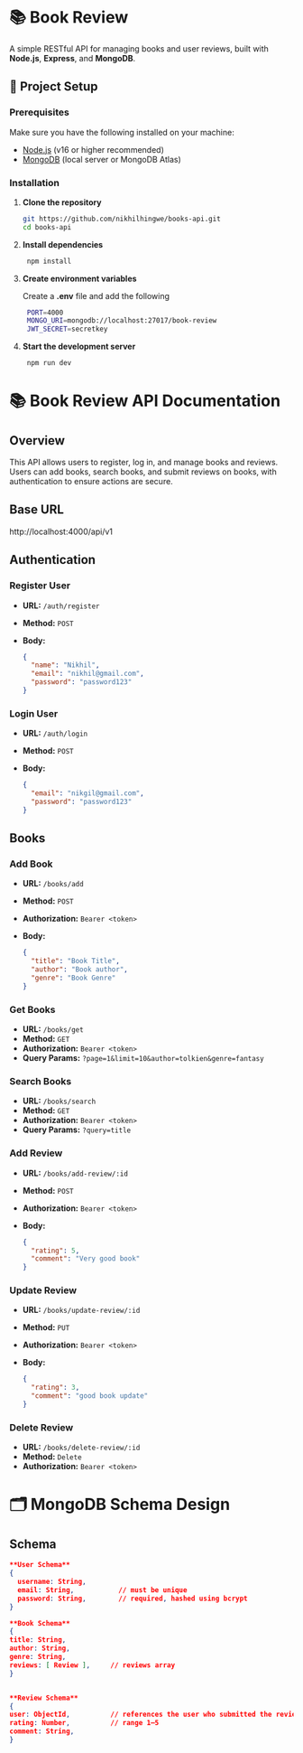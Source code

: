 # 📚 Book Review

A simple RESTful API for managing books and user reviews, built with **Node.js**, **Express**, and **MongoDB**.

## 🚀 Project Setup

### Prerequisites

Make sure you have the following installed on your machine:

- [Node.js](https://nodejs.org/en/) (v16 or higher recommended)
- [MongoDB](https://www.mongodb.com/) (local server or MongoDB Atlas)

### Installation

1. **Clone the repository**

   ```bash
   git https://github.com/nikhilhingwe/books-api.git
   cd books-api
   ```

2. **Install dependencies**

   ```bash
    npm install
   ```

3. **Create environment variables**

   Create a **.env** file and add the following

   ```bash
    PORT=4000
    MONGO_URI=mongodb://localhost:27017/book-review
    JWT_SECRET=secretkey

   ```

4. **Start the development server**

   ```bash
    npm run dev
   ```

# 📚 Book Review API Documentation

## Overview

This API allows users to register, log in, and manage books and reviews. Users can add books, search books, and submit reviews on books, with authentication to ensure actions are secure.

## Base URL

http://localhost:4000/api/v1

## Authentication

### Register User

- **URL:** `/auth/register`
- **Method:** `POST`
- **Body:**

  ```json
  {
    "name": "Nikhil",
    "email": "nikhil@gmail.com",
    "password": "password123"
  }
  ```

### Login User

- **URL:** `/auth/login`
- **Method:** `POST`
- **Body:**

  ```json
  {
    "email": "nikgil@gmail.com",
    "password": "password123"
  }
  ```

## Books

### Add Book

- **URL:** `/books/add`
- **Method:** `POST`
- **Authorization:** `Bearer <token>`
- **Body:**

  ```json
  {
    "title": "Book Title",
    "author": "Book author",
    "genre": "Book Genre"
  }
  ```

### Get Books

- **URL:** `/books/get`
- **Method:** `GET`
- **Authorization:** `Bearer <token>`
- **Query Params:** `?page=1&limit=10&author=tolkien&genre=fantasy`

### Search Books

- **URL:** `/books/search`
- **Method:** `GET`
- **Authorization:** `Bearer <token>`
- **Query Params:** `?query=title`

### Add Review

- **URL:** `/books/add-review/:id`
- **Method:** `POST`
- **Authorization:** `Bearer <token>`
- **Body:**

  ```json
  {
    "rating": 5,
    "comment": "Very good book"
  }
  ```

### Update Review

- **URL:** `/books/update-review/:id`
- **Method:** `PUT`
- **Authorization:** `Bearer <token>`
- **Body:**

  ```json
  {
    "rating": 3,
    "comment": "good book update"
  }
  ```

### Delete Review

- **URL:** `/books/delete-review/:id`
- **Method:** `Delete`
- **Authorization:** `Bearer <token>`

# 🗂️ MongoDB Schema Design

## Schema

```json
**User Schema**
{
  username: String,
  email: String,           // must be unique
  password: String,        // required, hashed using bcrypt
}

**Book Schema**
{
title: String,
author: String,
genre: String,
reviews: [ Review ],     // reviews array
}


**Review Schema**
{
user: ObjectId,          // references the user who submitted the review
rating: Number,          // range 1–5
comment: String,
}
```
